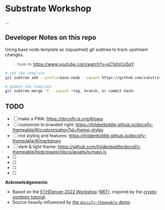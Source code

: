 
# Substrate Workshop

...

## Developer Notes on this repo

Using base node template as (squashed) git subtree to track upstream changes.

> how-to https://www.youtube.com/watch?v=sC1sfoCo5qY

```bash
# add the template
git subtree add --prefix=base-node --squash https://github.com/substrate-developer-hub/substrate-node-template

# Update the template
git subtree merge -P --squash <tag, branch, or commit hash>
```

## TODO

- [ ] make a PWA: https://docsify.js.org/#/pwa
- [ ] customize to branded right: https://jhildenbiddle.github.io/docsify-themeable/#/customization?id=theme-styles 
- [ ] md styling and features: https://jhildenbiddle.github.io/docsify-themeable/#/markdown
- [ ] dark & light theme: https://github.com/jhildenbiddle/docsify-themeable/blob/master/docs/assets/js/main.js
- [ ] 
- [ ] 
- [ ] 
- [ ] 


**Acknowledgements:** 
- Based on the [ETHDenver 2022 Workshop](https://github.com/sacha-l/collectables-ethdenver-workshop) {[MIT](https://github.com/sacha-l/collectables-ethdenver-workshop/blob/master/LICENSE)}, inspired by the [crypto zombies tutorial](https://cryptozombies.io/en/lesson/1/chapter/1).
- Source heavily influenced by [the `docsify-themeable` demo](https://github.com/jhildenbiddle/docsify-themeable/tree/master/docs)